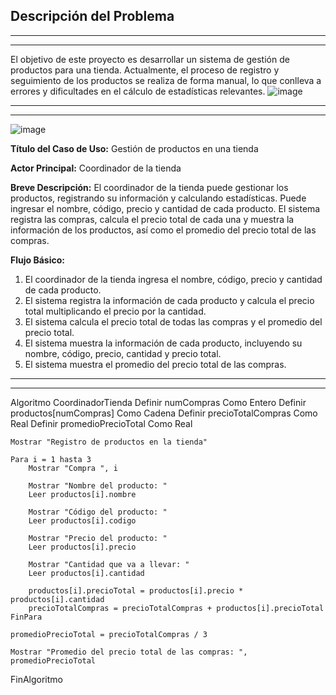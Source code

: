 ## Descripción del Problema

---
---

El objetivo de este proyecto es desarrollar un sistema de gestión de productos para una tienda. Actualmente, el proceso de registro y seguimiento de los productos se realiza de forma manual, lo que conlleva a errores y dificultades en el cálculo de estadísticas relevantes.
![image](https://github.com/MiguelSanchez12/Zalzamentaria.github.io/assets/136994004/1b76d330-5874-4bd3-a3be-0582aa583fed)

---
---
![image](https://github.com/MiguelSanchez12/Zalzamentaria.github.io/assets/136994004/9f1a97ba-b0b2-4054-b870-3c2a83d992ff)

**Título del Caso de Uso:** Gestión de productos en una tienda

**Actor Principal:** Coordinador de la tienda

**Breve Descripción:** El coordinador de la tienda puede gestionar los productos, registrando su información y calculando estadísticas. Puede ingresar el nombre, código, precio y cantidad de cada producto. El sistema registra las compras, calcula el precio total de cada una y muestra la información de los productos, así como el promedio del precio total de las compras.

**Flujo Básico:**

1. El coordinador de la tienda ingresa el nombre, código, precio y cantidad de cada producto.
2. El sistema registra la información de cada producto y calcula el precio total multiplicando el precio por la cantidad.
3. El sistema calcula el precio total de todas las compras y el promedio del precio total.
4. El sistema muestra la información de cada producto, incluyendo su nombre, código, precio, cantidad y precio total.
5. El sistema muestra el promedio del precio total de las compras.
---
---

Algoritmo CoordinadorTienda
    Definir numCompras Como Entero
    Definir productos[numCompras] Como Cadena
    Definir precioTotalCompras Como Real
    Definir promedioPrecioTotal Como Real

    Mostrar "Registro de productos en la tienda"

    Para i = 1 hasta 3
        Mostrar "Compra ", i

        Mostrar "Nombre del producto: "
        Leer productos[i].nombre

        Mostrar "Código del producto: "
        Leer productos[i].codigo

        Mostrar "Precio del producto: "
        Leer productos[i].precio

        Mostrar "Cantidad que va a llevar: "
        Leer productos[i].cantidad

        productos[i].precioTotal = productos[i].precio * productos[i].cantidad
        precioTotalCompras = precioTotalCompras + productos[i].precioTotal
    FinPara

    promedioPrecioTotal = precioTotalCompras / 3

    Mostrar "Promedio del precio total de las compras: ", promedioPrecioTotal
FinAlgoritmo



